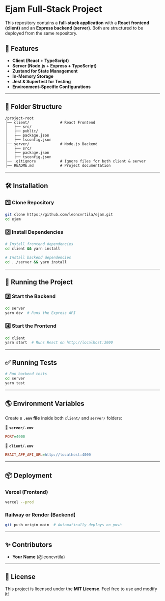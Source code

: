 # Ejam Full-Stack Project

This repository contains a **full-stack application** with a **React frontend (client)** and an **Express backend (server)**. Both are structured to be deployed from the same repository.

## 🚀 Features

- **Client (React + TypeScript)**
- **Server (Node.js + Express + TypeScript)**
- **Zustand for State Management**
- **In-Memory Storage**
- **Jest & Supertest for Testing**
- **Environment-Specific Configurations**

---

## 📂 Folder Structure

```
/project-root
│── client/              # React Frontend
│   ├── src/
│   ├── public/
│   ├── package.json
│   ├── tsconfig.json
│── server/              # Node.js Backend
│   ├── src/
│   ├── package.json
│   ├── tsconfig.json
│── .gitignore           # Ignore files for both client & server
│── README.md            # Project documentation
```

---

## 🛠 Installation

### **1️⃣ Clone Repository**

```bash
git clone https://github.com/leoncvrtila/ejam.git
cd ejam
```

### **2️⃣ Install Dependencies**

```bash
# Install frontend dependencies
cd client && yarn install

# Install backend dependencies
cd ../server && yarn install
```

---

## 🚀 Running the Project

### **3️⃣ Start the Backend**

```bash
cd server
yarn dev  # Runs the Express API
```

### **4️⃣ Start the Frontend**

```bash
cd client
yarn start  # Runs React on http://localhost:3000
```

---

## ✅ Running Tests

```bash
# Run backend tests
cd server
yarn test
```

---

## 🌎 Environment Variables

Create a **`.env` file** inside both `client/` and `server/` folders:

📂 **`server/.env`**

```ini
PORT=4000
```

📂 **`client/.env`**

```ini
REACT_APP_API_URL=http://localhost:4000
```

---

## 📦 Deployment

### **Vercel (Frontend)**

```bash
vercel --prod
```

### **Railway or Render (Backend)**

```bash
git push origin main  # Automatically deploys on push
```

---

## ✨ Contributors

- **Your Name** (@leoncvrtila)

---

## 📜 License

This project is licensed under the **MIT License**. Feel free to use and modify it!
